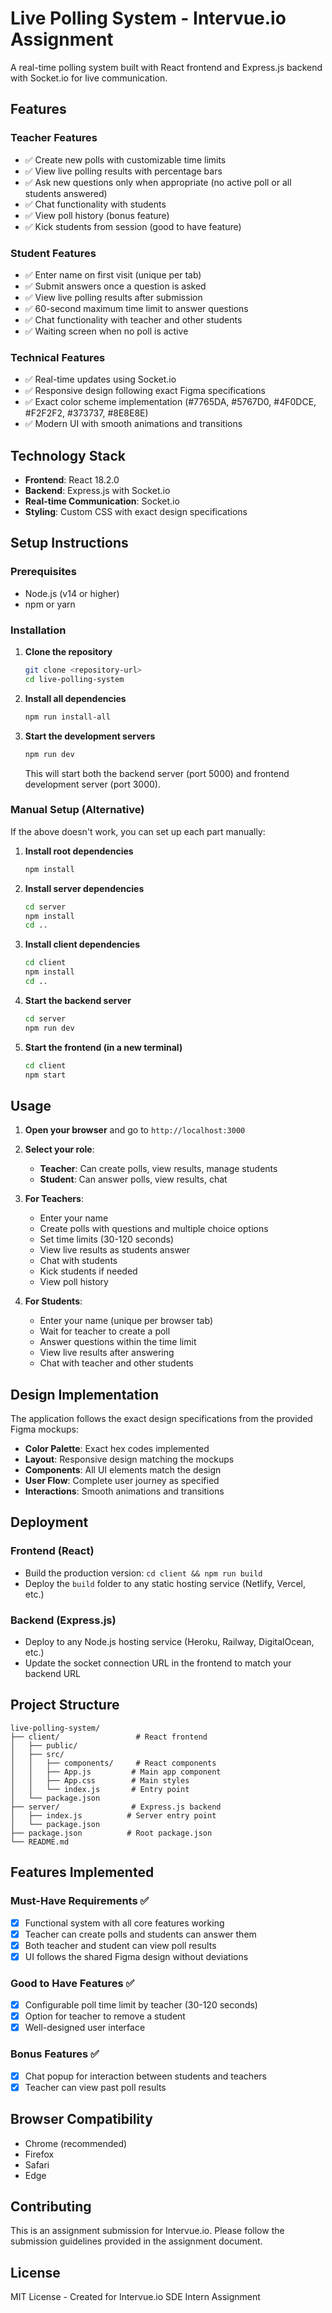 # Live Polling System - Intervue.io Assignment

A real-time polling system built with React frontend and Express.js backend with Socket.io for live communication.

## Features

### Teacher Features
- ✅ Create new polls with customizable time limits
- ✅ View live polling results with percentage bars
- ✅ Ask new questions only when appropriate (no active poll or all students answered)
- ✅ Chat functionality with students
- ✅ View poll history (bonus feature)
- ✅ Kick students from session (good to have feature)

### Student Features
- ✅ Enter name on first visit (unique per tab)
- ✅ Submit answers once a question is asked
- ✅ View live polling results after submission
- ✅ 60-second maximum time limit to answer questions
- ✅ Chat functionality with teacher and other students
- ✅ Waiting screen when no poll is active

### Technical Features
- ✅ Real-time updates using Socket.io
- ✅ Responsive design following exact Figma specifications
- ✅ Exact color scheme implementation (#7765DA, #5767D0, #4F0DCE, #F2F2F2, #373737, #8E8E8E)
- ✅ Modern UI with smooth animations and transitions

## Technology Stack

- **Frontend**: React 18.2.0
- **Backend**: Express.js with Socket.io
- **Real-time Communication**: Socket.io
- **Styling**: Custom CSS with exact design specifications

## Setup Instructions

### Prerequisites
- Node.js (v14 or higher)
- npm or yarn

### Installation

1. **Clone the repository**
   ```bash
   git clone <repository-url>
   cd live-polling-system
   ```

2. **Install all dependencies**
   ```bash
   npm run install-all
   ```

3. **Start the development servers**
   ```bash
   npm run dev
   ```

   This will start both the backend server (port 5000) and frontend development server (port 3000).

### Manual Setup (Alternative)

If the above doesn't work, you can set up each part manually:

1. **Install root dependencies**
   ```bash
   npm install
   ```

2. **Install server dependencies**
   ```bash
   cd server
   npm install
   cd ..
   ```

3. **Install client dependencies**
   ```bash
   cd client
   npm install
   cd ..
   ```

4. **Start the backend server**
   ```bash
   cd server
   npm run dev
   ```

5. **Start the frontend (in a new terminal)**
   ```bash
   cd client
   npm start
   ```

## Usage

1. **Open your browser** and go to `http://localhost:3000`

2. **Select your role**:
   - **Teacher**: Can create polls, view results, manage students
   - **Student**: Can answer polls, view results, chat

3. **For Teachers**:
   - Enter your name
   - Create polls with questions and multiple choice options
   - Set time limits (30-120 seconds)
   - View live results as students answer
   - Chat with students
   - Kick students if needed
   - View poll history

4. **For Students**:
   - Enter your name (unique per browser tab)
   - Wait for teacher to create a poll
   - Answer questions within the time limit
   - View live results after answering
   - Chat with teacher and other students

## Design Implementation

The application follows the exact design specifications from the provided Figma mockups:

- **Color Palette**: Exact hex codes implemented
- **Layout**: Responsive design matching the mockups
- **Components**: All UI elements match the design
- **User Flow**: Complete user journey as specified
- **Interactions**: Smooth animations and transitions

## Deployment

### Frontend (React)
- Build the production version: `cd client && npm run build`
- Deploy the `build` folder to any static hosting service (Netlify, Vercel, etc.)

### Backend (Express.js)
- Deploy to any Node.js hosting service (Heroku, Railway, DigitalOcean, etc.)
- Update the socket connection URL in the frontend to match your backend URL

## Project Structure

```
live-polling-system/
├── client/                 # React frontend
│   ├── public/
│   ├── src/
│   │   ├── components/     # React components
│   │   ├── App.js         # Main app component
│   │   ├── App.css        # Main styles
│   │   └── index.js       # Entry point
│   └── package.json
├── server/                # Express.js backend
│   ├── index.js          # Server entry point
│   └── package.json
├── package.json          # Root package.json
└── README.md
```

## Features Implemented

### Must-Have Requirements ✅
- [x] Functional system with all core features working
- [x] Teacher can create polls and students can answer them
- [x] Both teacher and student can view poll results
- [x] UI follows the shared Figma design without deviations

### Good to Have Features ✅
- [x] Configurable poll time limit by teacher (30-120 seconds)
- [x] Option for teacher to remove a student
- [x] Well-designed user interface

### Bonus Features ✅
- [x] Chat popup for interaction between students and teachers
- [x] Teacher can view past poll results

## Browser Compatibility

- Chrome (recommended)
- Firefox
- Safari
- Edge

## Contributing

This is an assignment submission for Intervue.io. Please follow the submission guidelines provided in the assignment document.

## License

MIT License - Created for Intervue.io SDE Intern Assignment
